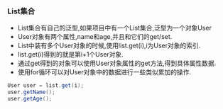 ### List集合
- List集合有自己的泛型,如果项目中有一个List集合,泛型为一个对象User
- User对象有两个属性,name和age,并且和它们的get/set.
- List中装有多个User对象的时候,使用list.get(i),i为User对象的索引.
- list.get(i)得到的就是第i+1个User对象.
- 通过get得到的对象可以使用User对象属性的get方法,得到具体属性数据.
- 使用for循环可以对User对象中的数据进行一些类似累加的操作.
```java
User user = list.get(i);
user.getName();
user.getAge();
```

